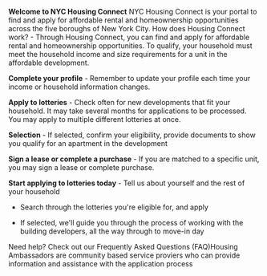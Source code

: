 **Welcome to NYC Housing Connect** NYC Housing Connect is your portal to find and apply for affordable rental and homeownership opportunities across the five boroughs of New York City. How does Housing Connect work? - Through Housing Connect, you can find and apply for affordable rental and homeownership opportunities. To qualify, your household must meet the household income and size requirements for a unit in the affordable development.

**Complete your profile** - Remember to update your profile each time your income or household information changes.

**Apply to lotteries** - Check often for new developments that fit your household. It may take several months for applications to be processed. You may apply to multiple different lotteries at once.

**Selection** - If selected, confirm your eligibility, provide documents to show you qualify for an apartment in the development

**Sign a lease or complete a purchase** - If you are matched to a specific unit, you may sign a lease or complete purchase.

**Start applying to lotteries today** - Tell us about yourself and the rest of your household

- Search through the lotteries you're eligible for, and apply

- If selected, we'll guide you through the process of working with the building developers, all the way through to move-in day

Need help? Check out our Frequently Asked Questions (FAQ)Housing Ambassadors are community based service proviers who can provide information and assistance with the application process
